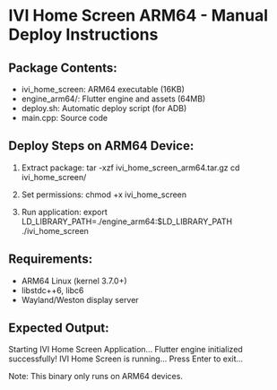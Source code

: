# IVI Home Screen ARM64 - Manual Deploy Instructions

## Package Contents:
- ivi_home_screen: ARM64 executable (16KB)
- engine_arm64/: Flutter engine and assets (64MB) 
- deploy.sh: Automatic deploy script (for ADB)
- main.cpp: Source code

## Deploy Steps on ARM64 Device:

1. Extract package:
   tar -xzf ivi_home_screen_arm64.tar.gz
   cd ivi_home_screen/

2. Set permissions:
   chmod +x ivi_home_screen

3. Run application:
   export LD_LIBRARY_PATH=./engine_arm64:$LD_LIBRARY_PATH
   ./ivi_home_screen

## Requirements:
- ARM64 Linux (kernel 3.7.0+)
- libstdc++6, libc6
- Wayland/Weston display server

## Expected Output:
Starting IVI Home Screen Application...
Flutter engine initialized successfully!
IVI Home Screen is running...
Press Enter to exit...

Note: This binary only runs on ARM64 devices.
